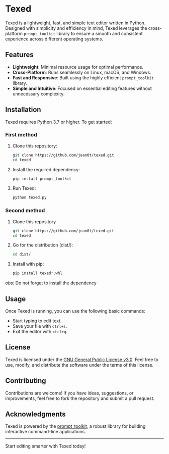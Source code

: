 # Texed

Texed is a lightweight, fast, and simple text editor written in Python. Designed with simplicity and efficiency in mind, Texed leverages the cross-platform `prompt_toolkit` library to ensure a smooth and consistent experience across different operating systems.

## Features
- **Lightweight**: Minimal resource usage for optimal performance.
- **Cross-Platform**: Runs seamlessly on Linux, macOS, and Windows.
- **Fast and Responsive**: Built using the highly efficient `prompt_toolkit` library.
- **Simple and Intuitive**: Focused on essential editing features without unnecessary complexity.

## Installation
Texed requires Python 3.7 or higher. To get started:

### First method

1. Clone this repository:
   ```bash
   git clone https://github.com/jean0t/texed.git
   cd texed
   ```

2. Install the required dependency:
   ```bash
   pip install prompt_toolkit
   ```

3. Run Texed:
   ```bash
   python texed.py
   ```

### Second method

1. Clone this repository
    ```bash
    git clone https://github.com/jean0t/texed.git
    cd texed
    ```

2. Go for the distribution (dist/):
    ```bash
    cd dist/ 
    ```

3. Install with pip:
    ```bash
    pip install texed*.whl
    ```

_obs:_ Do not forget to install the dependency


## Usage
Once Texed is running, you can use the following basic commands:
- Start typing to edit text.
- Save your file with `ctrl+s`.
- Exit the editor with `ctrl+q`.


## License
Texed is licensed under the [GNU General Public License v3.0](https://www.gnu.org/licenses/gpl-3.0.html). Feel free to use, modify, and distribute the software under the terms of this license.

## Contributing
Contributions are welcome! If you have ideas, suggestions, or improvements, feel free to fork the repository and submit a pull request.

## Acknowledgments
Texed is powered by the [prompt_toolkit](https://github.com/prompt-toolkit/python-prompt-toolkit), a robust library for building interactive command-line applications.

---

Start editing smarter with Texed today!


